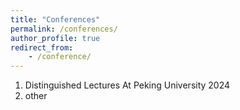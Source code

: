 ```yaml
---
title: "Conferences"
permalink: /conferences/
author_profile: true
redirect_from: 
    - /conference/
---
```


1. Distinguished Lectures At Peking University 
2024
1. other


